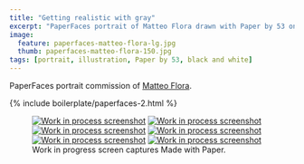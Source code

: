 ```yaml
---
title: "Getting realistic with gray"
excerpt: "PaperFaces portrait of Matteo Flora drawn with Paper by 53 on an iPad."
image: 
  feature: paperfaces-matteo-flora-lg.jpg
  thumb: paperfaces-matteo-flora-150.jpg
tags: [portrait, illustration, Paper by 53, black and white]
---
```


PaperFaces portrait commission of [Matteo Flora](http://mgpf.it/).

{% include boilerplate/paperfaces-2.html %}

<figure class="third">
	<a href="{{ site.url }}/images/paperfaces-matteo-flora-process-1-lg.jpg"><img src="{{ site.url }}/images/paperfaces-matteo-flora-process-1-600.jpg" alt="Work in process screenshot"></a>
	<a href="{{ site.url }}/images/paperfaces-matteo-flora-process-2-lg.jpg"><img src="{{ site.url }}/images/paperfaces-matteo-flora-process-2-600.jpg" alt="Work in process screenshot"></a>
	<a href="{{ site.url }}/images/paperfaces-matteo-flora-process-3-lg.jpg"><img src="{{ site.url }}/images/paperfaces-matteo-flora-process-3-600.jpg" alt="Work in process screenshot"></a>
	<a href="{{ site.url }}/images/paperfaces-matteo-flora-process-4-lg.jpg"><img src="{{ site.url }}/images/paperfaces-matteo-flora-process-4-600.jpg" alt="Work in process screenshot"></a>
	<a href="{{ site.url }}/images/paperfaces-matteo-flora-process-5-lg.jpg"><img src="{{ site.url }}/images/paperfaces-matteo-flora-process-5-600.jpg" alt="Work in process screenshot"></a>
	<a href="{{ site.url }}/images/paperfaces-matteo-flora-process-6-lg.jpg"><img src="{{ site.url }}/images/paperfaces-matteo-flora-process-6-600.jpg" alt="Work in process screenshot"></a>
	<figcaption>Work in progress screen captures Made with Paper.</figcaption>
</figure>